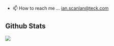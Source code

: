 
- 📫 How to reach me ... ian.scanlan@teck.com

<h2> Github Stats </h2> 
<a href="https://github.com/iscanteck/github-readme-stats"><img align="center" src="https://github-readme-stats.vercel.app/api/?username=iscanteck&layout=compact&theme=merko" /></a>
<br/>

<!---
iscanteck/iscanteck is a ✨ special ✨ repository because its `README.md` (this file) appears on your GitHub profile.
You can click the Preview link to take a look at your changes.
--->
             
